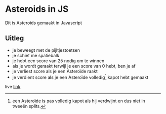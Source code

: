# Asteroids in JS
Dit is Asteroids gemaakt in Javascript

## Uitleg
- je beweegt met de pijltjestoetsen
- je schiet me spatiebalk
- je hebt een score van 25 nodig om te winnen
- als je wordt geraakt terwijl je een score van 0 hebt, ben je af
- je verliest score als je een Asteroïde raakt
- je verdient score als je een Asteroïde volledig[^1] kapot hebt gemaakt

live [link](http://32548.hosts1.ma-cloud.nl/Flex_per1-2/)

[^1]: een Asteroïde is pas volledig kapot als hij verdwijnt en dus niet in tweeën splits.